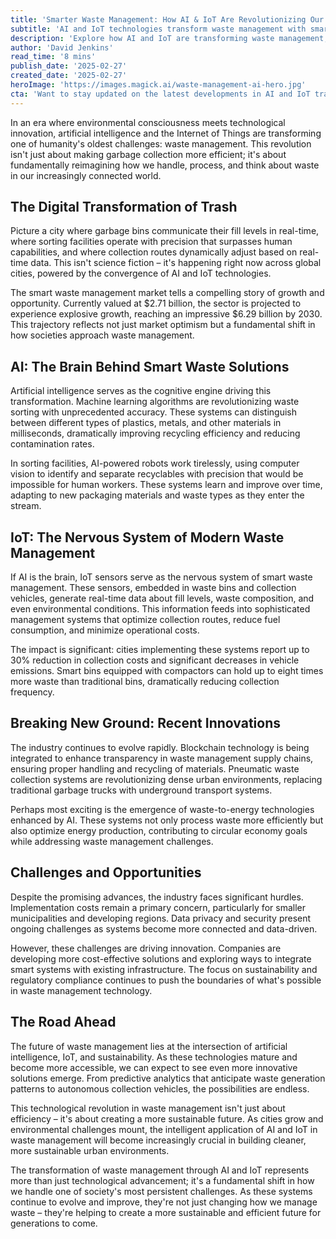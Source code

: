```yaml
---
title: 'Smarter Waste Management: How AI & IoT Are Revolutionizing Our Approach to Trash'
subtitle: 'AI and IoT technologies transform waste management with smart bins, automated sorting, and optimized collection'
description: 'Explore how AI and IoT are transforming waste management, from smart bins to AI-powered sorting, with market projections reaching $6.29 billion by 2030. Discover the innovations and challenges in creating more efficient and sustainable systems.'
author: 'David Jenkins'
read_time: '8 mins'
publish_date: '2025-02-27'
created_date: '2025-02-27'
heroImage: 'https://images.magick.ai/waste-management-ai-hero.jpg'
cta: 'Want to stay updated on the latest developments in AI and IoT transforming waste management? Follow us on LinkedIn for exclusive insights, industry updates, and innovative solutions shaping the future of sustainable waste management.'
---
```


In an era where environmental consciousness meets technological innovation, artificial intelligence and the Internet of Things are transforming one of humanity's oldest challenges: waste management. This revolution isn't just about making garbage collection more efficient; it's about fundamentally reimagining how we handle, process, and think about waste in our increasingly connected world.

## The Digital Transformation of Trash

Picture a city where garbage bins communicate their fill levels in real-time, where sorting facilities operate with precision that surpasses human capabilities, and where collection routes dynamically adjust based on real-time data. This isn't science fiction – it's happening right now across global cities, powered by the convergence of AI and IoT technologies.

The smart waste management market tells a compelling story of growth and opportunity. Currently valued at $2.71 billion, the sector is projected to experience explosive growth, reaching an impressive $6.29 billion by 2030. This trajectory reflects not just market optimism but a fundamental shift in how societies approach waste management.

## AI: The Brain Behind Smart Waste Solutions

Artificial intelligence serves as the cognitive engine driving this transformation. Machine learning algorithms are revolutionizing waste sorting with unprecedented accuracy. These systems can distinguish between different types of plastics, metals, and other materials in milliseconds, dramatically improving recycling efficiency and reducing contamination rates.

In sorting facilities, AI-powered robots work tirelessly, using computer vision to identify and separate recyclables with precision that would be impossible for human workers. These systems learn and improve over time, adapting to new packaging materials and waste types as they enter the stream.

## IoT: The Nervous System of Modern Waste Management

If AI is the brain, IoT sensors serve as the nervous system of smart waste management. These sensors, embedded in waste bins and collection vehicles, generate real-time data about fill levels, waste composition, and even environmental conditions. This information feeds into sophisticated management systems that optimize collection routes, reduce fuel consumption, and minimize operational costs.

The impact is significant: cities implementing these systems report up to 30% reduction in collection costs and significant decreases in vehicle emissions. Smart bins equipped with compactors can hold up to eight times more waste than traditional bins, dramatically reducing collection frequency.

## Breaking New Ground: Recent Innovations

The industry continues to evolve rapidly. Blockchain technology is being integrated to enhance transparency in waste management supply chains, ensuring proper handling and recycling of materials. Pneumatic waste collection systems are revolutionizing dense urban environments, replacing traditional garbage trucks with underground transport systems.

Perhaps most exciting is the emergence of waste-to-energy technologies enhanced by AI. These systems not only process waste more efficiently but also optimize energy production, contributing to circular economy goals while addressing waste management challenges.

## Challenges and Opportunities

Despite the promising advances, the industry faces significant hurdles. Implementation costs remain a primary concern, particularly for smaller municipalities and developing regions. Data privacy and security present ongoing challenges as systems become more connected and data-driven.

However, these challenges are driving innovation. Companies are developing more cost-effective solutions and exploring ways to integrate smart systems with existing infrastructure. The focus on sustainability and regulatory compliance continues to push the boundaries of what's possible in waste management technology.

## The Road Ahead

The future of waste management lies at the intersection of artificial intelligence, IoT, and sustainability. As these technologies mature and become more accessible, we can expect to see even more innovative solutions emerge. From predictive analytics that anticipate waste generation patterns to autonomous collection vehicles, the possibilities are endless.

This technological revolution in waste management isn't just about efficiency – it's about creating a more sustainable future. As cities grow and environmental challenges mount, the intelligent application of AI and IoT in waste management will become increasingly crucial in building cleaner, more sustainable urban environments.

The transformation of waste management through AI and IoT represents more than just technological advancement; it's a fundamental shift in how we handle one of society's most persistent challenges. As these systems continue to evolve and improve, they're not just changing how we manage waste – they're helping to create a more sustainable and efficient future for generations to come.